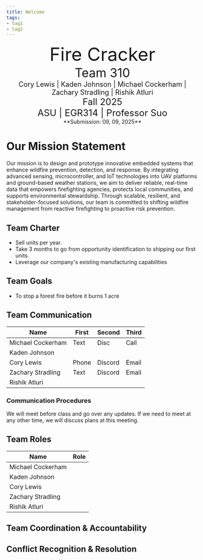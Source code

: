 ```yaml
---
title: Welcome
tags:
- tag1
- tag2
---
```

<center>
<font size= "8">Fire Cracker</font><br>
<font size= "6">Team 310</font><br>
<font size= "4"> Cory Lewis | Kaden Johnson | Michael Cockerham | Zachary Stradling | Rishik Atluri</font><br>
<font size= "5"> Fall 2025 </font><br>
<font size= "5"> ASU | EGR314 | Professor Suo </font><br>
**Submission: 09, 09, 2025**
</center>

# Our Mission Statement
Our mission is to design and prototype innovative embedded systems that enhance wildfire prevention, detection, and response. By integrating advanced sensing, microcontroller, and IoT technologies into UAV platforms and ground-based weather stations, we aim to deliver reliable, real-time data that empowers firefighting agencies, protects local communities, and supports environmental stewardship. Through scalable, resilient, and stakeholder-focused solutions, our team is committed to shifting wildfire management from reactive firefighting to proactive risk prevention.

## Team Charter

* Sell  units per year.
* Take 3 months to go from opportunity identification to shipping our first units.
* Leverage our company's existing manufacturing capabilities

## Team Goals
* To stop a forest fire before it burns 1 acre 

## Team Communication 

| Name              | First | Second  |  Third  |
|-------------------|-------|---------|--------|
| Michael Cockerham | Text  | Disc    |  Call  |
| Kaden Johnson     |       |         |        |
| Cory Lewis        | Phone | Discord | Email  |
| Zachary Stradling | Text  | Discord | Email  |
| Rishik Atluri     |       |         |        |


### Communication Procedures

We will meet before class and go over any updates. If we need to meet at any other time, we will discuss plans at this meeting.

## Team Roles
| Name              | Role  |
|-------------------|-------|
| Michael Cockerham |       |
| Kaden Johnson     |       |
| Cory Lewis        |       |
| Zachary Stradling |       |
| Rishik Atluri     |       |

## Team Coordination & Accountability


## Conflict Recognition & Resolution
